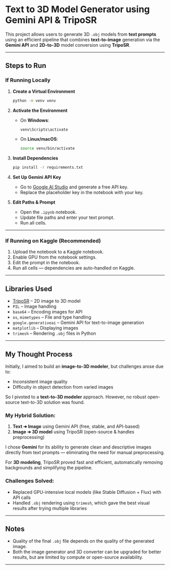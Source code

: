 # Text to 3D Model Generator using Gemini API & TripoSR

This project allows users to generate 3D `.obj` models from **text prompts** using an efficient pipeline that combines **text-to-image** generation via the **Gemini API** and **2D-to-3D** model conversion using **TripoSR**.

---

##  Steps to Run


###  If Running Locally

1. **Create a Virtual Environment**
   ```bash
   python -m venv venv
   ```

2. **Activate the Environment**
   - On **Windows**:
     ```bash
     venv\Scripts\activate
     ```
   - On **Linux/macOS**:
     ```bash
     source venv/bin/activate
     ```

3. **Install Dependencies**
   ```bash
   pip install -r requirements.txt
   ```

4. **Set Up Gemini API Key**
   - Go to [Google AI Studio](https://makersuite.google.com/app) and generate a free API key.
   - Replace the placeholder key in the notebook with your key.

5. **Edit Paths & Prompt**
   - Open the `.ipynb` notebook.
   - Update file paths and enter your text prompt.
   - Run all cells.

---

###  If Running on Kaggle (Recommended)

1. Upload the notebook to a Kaggle notebook.
2. Enable GPU from the notebook settings.
3. Edit the prompt in the notebook.
4. Run all cells — dependencies are auto-handled on Kaggle.

---

##  Libraries Used

- [TripoSR](https://github.com/VAST-AI/TripoSR) – 2D image to 3D model
- `PIL` – Image handling
- `base64` – Encoding images for API
- `os`, `mimetypes` – File and type handling
- `google.generativeai` – Gemini API for text-to-image generation
- `matplotlib` – Displaying images
- `trimesh` – Rendering `.obj` files in Python

---

##  My Thought Process

Initially, I aimed to build an **image-to-3D modeler**, but challenges arose due to:
- Inconsistent image quality
- Difficulty in object detection from varied images

So I pivoted to a **text-to-3D modeler** approach. However, no robust open-source text-to-3D solution was found.

###  My Hybrid Solution:
1. **Text ➜ Image** using Gemini API (free, stable, and API-based)
2. **Image ➜ 3D model** using TripoSR (open-source & handles preprocessing)

I chose **Gemini** for its ability to generate clean and descriptive images directly from text prompts — eliminating the need for manual preprocessing.

For **3D modeling**, TripoSR proved fast and efficient, automatically removing backgrounds and simplifying the pipeline.

###  Challenges Solved:
- Replaced GPU-intensive local models (like Stable Diffusion + Flux) with API calls
- Handled `.obj` rendering using `trimesh`, which gave the best visual results after trying multiple libraries

---

##  Notes

- Quality of the final `.obj` file depends on the quality of the generated image.
- Both the image generator and 3D converter can be upgraded for better results, but are limited by compute or open-source availability.

---

